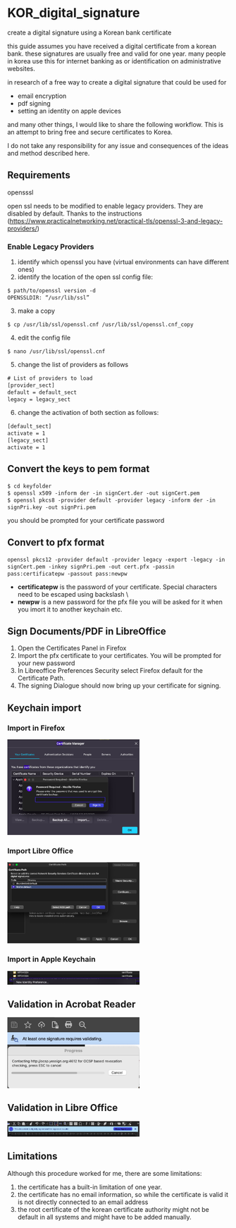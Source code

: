 # KOR_digital_signature
create a digital signature using a Korean bank certificate

this guide assumes you have received a digital certificate from a korean bank.
these signatures are usually free and valid for one year.
many people in korea use this for internet banking as or identification on administrative websites.

in research of a free way to create a digital signature that could be used for

- email encryption
- pdf signing
- setting an identity on apple devices

and many other things, I would like to share the following workflow.
This is an attempt to bring free and secure certificates to Korea.

I do not take any responsibility for any issue and consequences of the ideas and method described here.

## Requirements
opensssl

open ssl needs to be modified to enable legacy providers. They are disabled by default.
Thanks to the instructions (https://www.practicalnetworking.net/practical-tls/openssl-3-and-legacy-providers/)

### Enable Legacy Providers
1. identify which openssl you have (virtual environments can have different ones)
2. identify the location of the open ssl config file:

```
$ path/to/openssl version -d
OPENSSLDIR: “/usr/lib/ssl”
```
3. make a copy
```
$ cp /usr/lib/ssl/openssl.cnf /usr/lib/ssl/openssl.cnf_copy
```

4. edit the config file 
```
$ nano /usr/lib/ssl/openssl.cnf
```

5. change the list of providers as follows
```
# List of providers to load
[provider_sect]
default = default_sect
legacy = legacy_sect
```

6. change the activation of both section as follows:
```
[default_sect]
activate = 1
[legacy_sect]
activate = 1
```

## Convert the keys to pem format

```
$ cd keyfolder
$ openssl x509 -inform der -in signCert.der -out signCert.pem
$ openssl pkcs8 -provider default -provider legacy -inform der -in signPri.key -out signPri.pem
```
you should be prompted for your certificate password

## Convert to pfx format

```
openssl pkcs12 -provider default -provider legacy -export -legacy -in signCert.pem -inkey signPri.pem -out cert.pfx -passin pass:certificatepw -passout pass:newpw
```
- **certificatepw** is the password of your certificate. Special characters need to be escaped using backslash \
- **newpw** is a new password for the pfx file you will be asked for it when you imort it to another keychain etc.

## Sign Documents/PDF in LibreOffice

1. Open the Certificates Panel in Firefox
2. Import the pfx certificate to your certificates. You will be prompted for your new password
3. In Libreoffice Preferences Security select Firefox default for the Certificate Path.
4. The signing Dialogue should now bring up your certificate for signing.

## Keychain import

### Import in Firefox

<picture>
   <img src="assets/firefox_import.jpg" alt="firefox_import" width="300" height="auto" />
</picture>

### Import Libre Office

<picture>
   <img src="assets/libreoffice_setting.jpg" alt="libreoffice_setting" width="300" height="auto" />
</picture>

### Import in Apple Keychain

<picture>
   <img src="assets/apple_identity_pref.jpg" alt="apple_identity_pref" width="300" height="auto" />
</picture>

## Validation in Acrobat Reader

<picture>
   <img src="assets/acrobat_validation.jpg" alt="acrobat" width="300" height="auto" />
</picture>

## Validation in Libre Office

<picture>
   <img src="assets/libreoffice_validation.jpg" alt="libreoffice" width="300" height="auto" />
</picture>

## Limitations
Although this procedure worked for me, there are some limitations:
1. the certificate has a built-in limitation of one year.
2. the certificate has no email information, so while the certificate is valid it is not directly connected to an email address
3. the root certificate of the korean certificate authority might not be default in all systems and might have to be added manually.
